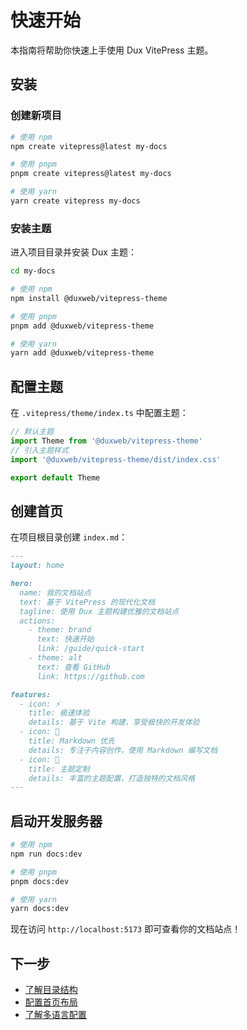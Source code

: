 # 快速开始

本指南将帮助你快速上手使用 Dux VitePress 主题。

## 安装

### 创建新项目

```bash
# 使用 npm
npm create vitepress@latest my-docs

# 使用 pnpm
pnpm create vitepress@latest my-docs

# 使用 yarn
yarn create vitepress my-docs
```

### 安装主题

进入项目目录并安装 Dux 主题：

```bash
cd my-docs

# 使用 npm
npm install @duxweb/vitepress-theme

# 使用 pnpm
pnpm add @duxweb/vitepress-theme

# 使用 yarn
yarn add @duxweb/vitepress-theme
```

## 配置主题

在 `.vitepress/theme/index.ts` 中配置主题：

```typescript
// 默认主题
import Theme from '@duxweb/vitepress-theme'
// 引入主题样式
import '@duxweb/vitepress-theme/dist/index.css'

export default Theme
```

## 创建首页

在项目根目录创建 `index.md`：

```markdown
---
layout: home

hero:
  name: 我的文档站点
  text: 基于 VitePress 的现代化文档
  tagline: 使用 Dux 主题构建优雅的文档站点
  actions:
    - theme: brand
      text: 快速开始
      link: /guide/quick-start
    - theme: alt
      text: 查看 GitHub
      link: https://github.com

features:
  - icon: ⚡
    title: 极速体验
    details: 基于 Vite 构建，享受极快的开发体验
  - icon: 📝
    title: Markdown 优先
    details: 专注于内容创作，使用 Markdown 编写文档
  - icon: 🎨
    title: 主题定制
    details: 丰富的主题配置，打造独特的文档风格
---
```

## 启动开发服务器

```bash
# 使用 npm
npm run docs:dev

# 使用 pnpm
pnpm docs:dev

# 使用 yarn
yarn docs:dev
```

现在访问 `http://localhost:5173` 即可查看你的文档站点！

## 下一步

- [了解目录结构](./structure)
- [配置首页布局](./home)
- [了解多语言配置](./i18n)